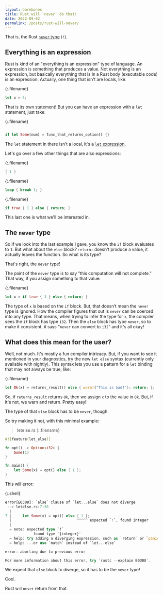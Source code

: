 ```yaml
---
layout: barebones
title: Rust will `never` do that!
date: 2022-09-02
permalink: /posts/rust-will-never/
---
```


That is, the Rust [`never` type](https://doc.rust-lang.org/reference/types/never.html) (`!`).

## Everything is an expression

Rust is kind of an "everything is an expression" type of language. An expression is something that produces a value. Not everything is an expression, but basically everything that is in a Rust body (executable code) is an expression. Actually, one thing that isn't are locals, like:

>
{:.filename}
``` rust
let x = 5;
```

That is its own statement! But you can have an expression with a `let` statement, just take:

>
{:.filename}
``` rust

if let Some(num) = func_that_returns_option() {}
```

The `let` statement in there isn't a local, it's a [`let` expression](https://doc.rust-lang.org/stable/nightly-rustc/rustc_hir/hir/struct.Let.html).

Let's go over a few other things that are also expressions:

>
{:.filename}
``` rust
{ 1 }
```

>
{:.filename}
``` rust
loop { break 1; }
```

>
{:.filename}
``` rust
if true { 1 } else { return; }
```

This last one is what we'll be interested in.

## The `never` type

So if we look into the last example I gave, you know the `if` block evaluates to `1`. But what about the `else` block? `return;` doesn't produce a value, it actually leaves the function. So what is its type?

That's right, the `never` type!

The point of the `never` type is to say "this computation will not complete." That way, if you assign something to that value:

>
{:.filename}
``` rust
let x = if true { 1 } else { return; }
```

The type of `x` is based on the `if` block. But, that doesn't mean the `never` type is ignored. How the compiler figures that out is `never` can be coerced into any type. That means, when trying to infer the type for `x`, the compiler sees the `if` block has type `i32`. Then the `else` block has type `never`, so to make it consistent, it says "`never` can convert to `i32`" and it's all okay!

## What does this mean for the user?

Well, not much. It's mostly a fun compiler intricacy. But, if you want to see it mentioned in your diagnostics, try the new `let else` syntax (currently only available with nightly). This syntax lets you use a pattern for a `let` binding that may not always be true, like:

>
{:.filename}
``` rust
let Ok(x) = returns_result() else { warn!("This is bad!"); return; };
```

So, if `returns_result` returns `Ok`, then we assign `x` to the value in `Ok`. But, if it's not, we warn and return. Pretty easy!

The type of that `else` block has to be `never`, though.

So try making it not, with this minimal example:

> letelse.rs
{:.filename}
``` rust
#![feature(let_else)]

fn opt() -> Option<i32> {
    Some(1)
}

fn main() {
    let Some(x) = opt() else { 1 };
}
```

This will error:

>
{:.shell}
``` rust
error[E0308]: `else` clause of `let...else` does not diverge
 --> letelse.rs:7:30
  |
7 |     let Some(x) = opt() else { 1 };
  |                              ^^^^^ expected `!`, found integer
  |
  = note: expected type `!`
             found type `{integer}`
  = help: try adding a diverging expression, such as `return` or `panic!(..)`
  = help: ...or use `match` instead of `let...else`

error: aborting due to previous error

For more information about this error, try `rustc --explain E0308`.
```

We expect that `else` block to diverge, so it has to be the `never` type!

Cool.

Rust will `never` return from that.
